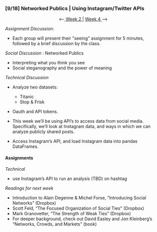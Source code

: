 ### [9/18] Networked Publics | Using Instagram/Twitter APIs

<p align="center"> <--<a href="https://github.com/giladlotan/itpmssd/blob/master/Week_2/README.md"> Week 2 </a> | <a href="https://github.com/giladlotan/itpmssd/blob/master/Week_4/README.md"> Week 4 </a> --> </p>

_Assignment Discussion_: 
- Each group will present their "seeing" assignment for 5 minutes, followed by a brief discussion by the class.

_Social Discussion_ : Networked Publics
- Interpreting what you think you see
- Social steganography and the power of meaning

_Technical Discussion_
- Analyze two datasets:
  - Titanic
  - Stop & Frisk

- Oauth and API tokens.
- This week we’ll be using API’s to access data from social media. Specifically, we’ll look at Instagram data, and ways in which we can analyze publicly shared posts.
- Access Instagram’s API, and load Instagram data into pandas DataFrames.

#### Assignments

_Technical_
- use Instagram’s API to run an analysis (TBD) on hashtag

_Readings for next week_
- Introduction to Alain Degenne & Michel Forse, “Introducing Social Networks”  (Dropbox)
- Scott Feld, “The Focused Organization of Social Ties" (Dropbox)
- Mark Granovetter, “The Strength of Weak Ties” (Dropbox)
- For deeper background, check out David Easley and Jon Kleinberg’s “Networks, Crowds, and Markets” (book)
